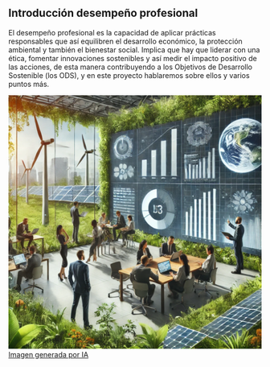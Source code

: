## Introducción desempeño profesional

El desempeño profesional es la capacidad de aplicar prácticas responsables que así
equilibren el desarrollo económico, la protección ambiental y también el bienestar social.
Implica que hay que liderar con una ética, fomentar innovaciones sostenibles y así medir
el impacto positivo de las acciones, de esta manera contribuyendo a los Objetivos de 
Desarrollo Sostenible (los ODS), y en este proyecto hablaremos sobre ellos y varios 
puntos más.

![introduccion](img/introduccion.jpg)
[Imagen generada por IA](https://chatgpt.com/)

